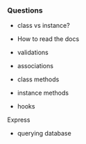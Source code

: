 ### Questions

* class vs instance?
* How to read the docs


* validations
* associations
* class methods
* instance methods
* hooks


Express
* querying database
